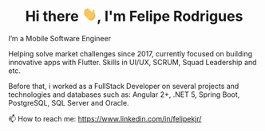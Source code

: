 <h1 align="center">Hi there <img src="https://raw.githubusercontent.com/ABSphreak/ABSphreak/master/gifs/Hi.gif" width="30px">, I'm Felipe Rodrigues</h1>

I’m a Mobile Software Engineer

Helping solve market challenges since 2017, currently focused on building innovative apps with Flutter. Skills in UI/UX, SCRUM, Squad Leadership and etc.

Before that, i worked as a FullStack Developer on several projects and technologies and databases such as: Angular 2+, .NET 5, Spring Boot, PostgreSQL, SQL Server and Oracle.

📫 How to reach me: https://www.linkedin.com/in/felipekjr/


